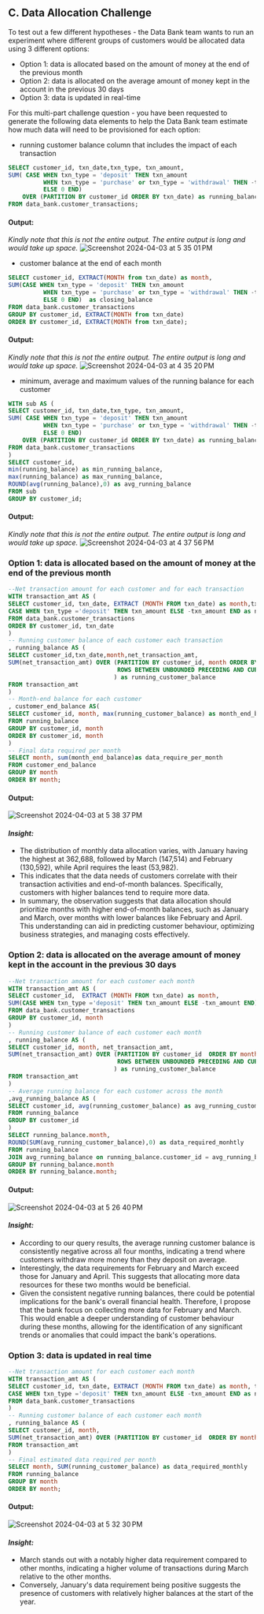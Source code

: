 ## C. Data Allocation Challenge
To test out a few different hypotheses - the Data Bank team wants to run an experiment where different groups of customers would be allocated data using 3 different options:

* Option 1: data is allocated based on the amount of money at the end of the previous month
* Option 2: data is allocated on the average amount of money kept in the account in the previous 30 days
* Option 3: data is updated in real-time

For this multi-part challenge question - you have been requested to generate the following data elements to help the Data Bank team estimate how much data will need to be provisioned for each option:

* running customer balance column that includes the impact of each transaction

~~~~sql
SELECT customer_id, txn_date,txn_type, txn_amount,
SUM( CASE WHEN txn_type = 'deposit' THEN txn_amount
   		  WHEN txn_type = 'purchase' or txn_type = 'withdrawal' THEN -txn_amount 
		  ELSE 0 END) 
	OVER (PARTITION BY customer_id ORDER BY txn_date) as running_balance
FROM data_bank.customer_transactions;
~~~~

#### Output:
*Kindly note that this is not the entire output. The entire output is long and would take up space.*
![Screenshot 2024-04-03 at 5 35 01 PM](https://github.com/bachbaongan/Portfolio_Data/assets/144385168/f8aecd6b-1135-40f2-b48f-6fb2eec6ccb8)

* customer balance at the end of each month

~~~~sql
SELECT customer_id, EXTRACT(MONTH from txn_date) as month,
SUM(CASE WHEN txn_type = 'deposit' THEN txn_amount
   		  WHEN txn_type = 'purchase' or txn_type = 'withdrawal' THEN -txn_amount 
		  ELSE 0 END)  as closing_balance
FROM data_bank.customer_transactions
GROUP BY customer_id, EXTRACT(MONTH from txn_date)
ORDER BY customer_id, EXTRACT(MONTH from txn_date);
~~~~
#### Output:
*Kindly note that this is not the entire output. The entire output is long and would take up space.*
![Screenshot 2024-04-03 at 4 35 20 PM](https://github.com/bachbaongan/Portfolio_Data/assets/144385168/3237ba1e-00b1-4d31-8de6-56d6dd51587f)

* minimum, average and maximum values of the running balance for each customer
~~~~sql
WITH sub AS (
SELECT customer_id, txn_date,txn_type, txn_amount,
SUM( CASE WHEN txn_type = 'deposit' THEN txn_amount
   		  WHEN txn_type = 'purchase' or txn_type = 'withdrawal' THEN -txn_amount 
		  ELSE 0 END) 
	OVER (PARTITION BY customer_id ORDER BY txn_date) as running_balance
FROM data_bank.customer_transactions
)
SELECT customer_id,
min(running_balance) as min_running_balance,
max(running_balance) as max_running_balance,
ROUND(avg(running_balance),0) as avg_running_balance
FROM sub
GROUP BY customer_id;
~~~~
#### Output:
*Kindly note that this is not the entire output. The entire output is long and would take up space.*
![Screenshot 2024-04-03 at 4 37 56 PM](https://github.com/bachbaongan/Portfolio_Data/assets/144385168/7f4349c0-eae7-446e-9a9a-1d067a0d590c)

### Option 1: data is allocated based on the amount of money at the end of the previous month
~~~~sql
--Net transaction amount for each customer and for each transaction
WITH transaction_amt AS (
SELECT customer_id, txn_date, EXTRACT (MONTH FROM txn_date) as month,txn_type,
CASE WHEN txn_type ='deposit' THEN txn_amount ELSE -txn_amount END as net_transaction_amt
FROM data_bank.customer_transactions
ORDER BY customer_id, txn_date
)
-- Running customer balance of each customer each transaction
, running_balance AS (
SELECT customer_id,txn_date,month,net_transaction_amt,
SUM(net_transaction_amt) OVER (PARTITION BY customer_id, month ORDER BY txn_date
							   ROWS BETWEEN UNBOUNDED PRECEDING AND CURRENT ROW
							  ) as running_customer_balance
FROM transaction_amt
)
-- Month-end balance for each customer
, customer_end_balance AS(
SELECT customer_id, month, max(running_customer_balance) as month_end_balance
FROM running_balance 
GROUP BY customer_id, month
ORDER BY customer_id, month
)
-- Final data required per month
SELECT month, sum(month_end_balance)as data_require_per_month
FROM customer_end_balance
GROUP BY month
ORDER BY month;
~~~~
#### Output:
![Screenshot 2024-04-03 at 5 38 37 PM](https://github.com/bachbaongan/Portfolio_Data/assets/144385168/a9500baa-02a0-4c85-a26f-bcf860a521e2)

#### *Insight:*

* The distribution of monthly data allocation varies, with January having the highest at 362,688, followed by March (147,514) and February (130,592), while April requires the least (53,982).
* This indicates that the data needs of customers correlate with their transaction activities and end-of-month balances. Specifically, customers with higher balances tend to require more data.
* In summary, the observation suggests that data allocation should prioritize months with higher end-of-month balances, such as January and March, over months with lower balances like February and April. This understanding can aid in predicting customer behaviour, optimizing business strategies, and managing costs effectively.

### Option 2: data is allocated on the average amount of money kept in the account in the previous 30 days
~~~~sql
--Net transaction amount for each customer each month
WITH transaction_amt AS (
SELECT customer_id,  EXTRACT (MONTH FROM txn_date) as month,
SUM(CASE WHEN txn_type ='deposit' THEN txn_amount ELSE -txn_amount END) as net_transaction_amt
FROM data_bank.customer_transactions
GROUP BY customer_id, month
)
-- Running customer balance of each customer each month
, running_balance AS (
SELECT customer_id, month, net_transaction_amt,
SUM(net_transaction_amt) OVER (PARTITION BY customer_id  ORDER BY month
							   ROWS BETWEEN UNBOUNDED PRECEDING AND CURRENT ROW
							  ) as running_customer_balance
FROM transaction_amt
)
-- Average running balance for each customer across the month
,avg_running_balance AS (
SELECT customer_id, avg(running_customer_balance) as avg_running_customer_balance
FROM running_balance 
GROUP BY customer_id
)
SELECT running_balance.month,
ROUND(SUM(avg_running_customer_balance),0) as data_required_monhtly
FROM running_balance
JOIN avg_running_balance on running_balance.customer_id = avg_running_balance.customer_id
GROUP BY running_balance.month
ORDER BY running_balance.month;
~~~~
#### Output:
![Screenshot 2024-04-03 at 5 26 40 PM](https://github.com/bachbaongan/Portfolio_Data/assets/144385168/6806a3ef-5cd4-4648-beff-1a92681805ed)

#### *Insight:*

* According to our query results, the average running customer balance is consistently negative across all four months, indicating a trend where customers withdraw more money than they deposit on average.
* Interestingly, the data requirements for February and March exceed those for January and April. This suggests that allocating more data resources for these two months would be beneficial.
* Given the consistent negative running balances, there could be potential implications for the bank's overall financial health. Therefore, I propose that the bank focus on collecting more data for February and March. This would enable a deeper understanding 
of customer behaviour during these months, allowing for the identification of any significant trends or anomalies that could impact 
the bank's operations.

### Option 3: data is updated in real time
~~~~sql
--Net transaction amount for each customer each month
WITH transaction_amt AS (
SELECT customer_id, txn_date, EXTRACT (MONTH FROM txn_date) as month, txn_type, txn_amount,
CASE WHEN txn_type ='deposit' THEN txn_amount ELSE -txn_amount END as net_transaction_amt
FROM data_bank.customer_transactions
)
-- Running customer balance of each customer each month
, running_balance AS (
SELECT customer_id, month, 
SUM(net_transaction_amt) OVER (PARTITION BY customer_id  ORDER BY month) as running_customer_balance
FROM transaction_amt
)
-- Final estimated data required per month
SELECT month, SUM(running_customer_balance) as data_required_monthly
FROM running_balance
GROUP BY month
ORDER BY month;
~~~~
#### Output:
![Screenshot 2024-04-03 at 5 32 30 PM](https://github.com/bachbaongan/Portfolio_Data/assets/144385168/ee6360f5-2b8e-4ea6-b893-9e08e6a03ee9)

#### *Insight:*

* March stands out with a notably higher data requirement compared to other months, indicating a higher volume of transactions during March relative to the other months.
* Conversely, January's data requirement being positive suggests the presence of customers with relatively higher balances at the start of the year.
